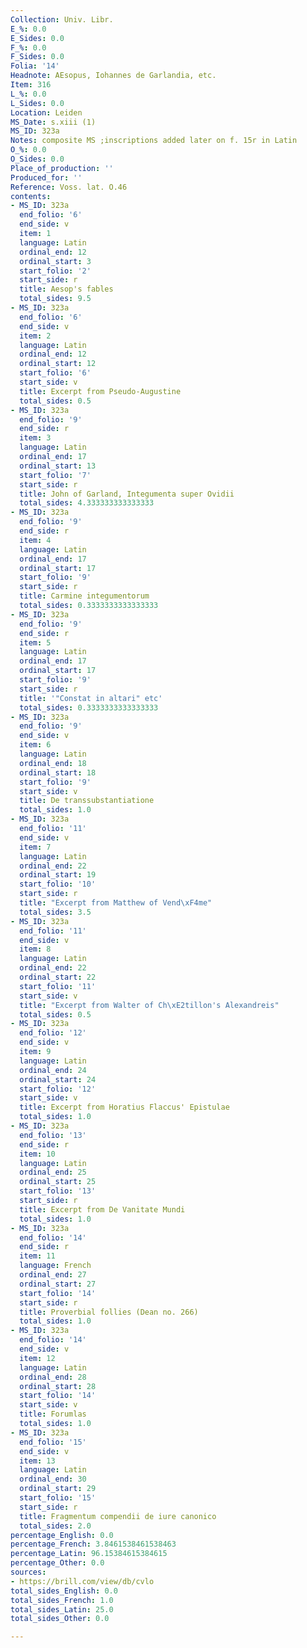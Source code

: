 ```yaml
---
Collection: Univ. Libr.
E_%: 0.0
E_Sides: 0.0
F_%: 0.0
F_Sides: 0.0
Folia: '14'
Headnote: AEsopus, Iohannes de Garlandia, etc.
Item: 316
L_%: 0.0
L_Sides: 0.0
Location: Leiden
MS_Date: s.xiii (1)
MS_ID: 323a
Notes: composite MS ;inscriptions added later on f. 15r in Latin
O_%: 0.0
O_Sides: 0.0
Place_of_production: ''
Produced_for: ''
Reference: Voss. lat. O.46
contents:
- MS_ID: 323a
  end_folio: '6'
  end_side: v
  item: 1
  language: Latin
  ordinal_end: 12
  ordinal_start: 3
  start_folio: '2'
  start_side: r
  title: Aesop's fables
  total_sides: 9.5
- MS_ID: 323a
  end_folio: '6'
  end_side: v
  item: 2
  language: Latin
  ordinal_end: 12
  ordinal_start: 12
  start_folio: '6'
  start_side: v
  title: Excerpt from Pseudo-Augustine
  total_sides: 0.5
- MS_ID: 323a
  end_folio: '9'
  end_side: r
  item: 3
  language: Latin
  ordinal_end: 17
  ordinal_start: 13
  start_folio: '7'
  start_side: r
  title: John of Garland, Integumenta super Ovidii
  total_sides: 4.333333333333333
- MS_ID: 323a
  end_folio: '9'
  end_side: r
  item: 4
  language: Latin
  ordinal_end: 17
  ordinal_start: 17
  start_folio: '9'
  start_side: r
  title: Carmine integumentorum
  total_sides: 0.3333333333333333
- MS_ID: 323a
  end_folio: '9'
  end_side: r
  item: 5
  language: Latin
  ordinal_end: 17
  ordinal_start: 17
  start_folio: '9'
  start_side: r
  title: '"Constat in altari" etc'
  total_sides: 0.3333333333333333
- MS_ID: 323a
  end_folio: '9'
  end_side: v
  item: 6
  language: Latin
  ordinal_end: 18
  ordinal_start: 18
  start_folio: '9'
  start_side: v
  title: De transsubstantiatione
  total_sides: 1.0
- MS_ID: 323a
  end_folio: '11'
  end_side: v
  item: 7
  language: Latin
  ordinal_end: 22
  ordinal_start: 19
  start_folio: '10'
  start_side: r
  title: "Excerpt from Matthew of Vend\xF4me"
  total_sides: 3.5
- MS_ID: 323a
  end_folio: '11'
  end_side: v
  item: 8
  language: Latin
  ordinal_end: 22
  ordinal_start: 22
  start_folio: '11'
  start_side: v
  title: "Excerpt from Walter of Ch\xE2tillon's Alexandreis"
  total_sides: 0.5
- MS_ID: 323a
  end_folio: '12'
  end_side: v
  item: 9
  language: Latin
  ordinal_end: 24
  ordinal_start: 24
  start_folio: '12'
  start_side: v
  title: Excerpt from Horatius Flaccus' Epistulae
  total_sides: 1.0
- MS_ID: 323a
  end_folio: '13'
  end_side: r
  item: 10
  language: Latin
  ordinal_end: 25
  ordinal_start: 25
  start_folio: '13'
  start_side: r
  title: Excerpt from De Vanitate Mundi
  total_sides: 1.0
- MS_ID: 323a
  end_folio: '14'
  end_side: r
  item: 11
  language: French
  ordinal_end: 27
  ordinal_start: 27
  start_folio: '14'
  start_side: r
  title: Proverbial follies (Dean no. 266)
  total_sides: 1.0
- MS_ID: 323a
  end_folio: '14'
  end_side: v
  item: 12
  language: Latin
  ordinal_end: 28
  ordinal_start: 28
  start_folio: '14'
  start_side: v
  title: Forumlas
  total_sides: 1.0
- MS_ID: 323a
  end_folio: '15'
  end_side: v
  item: 13
  language: Latin
  ordinal_end: 30
  ordinal_start: 29
  start_folio: '15'
  start_side: r
  title: Fragmentum compendii de iure canonico
  total_sides: 2.0
percentage_English: 0.0
percentage_French: 3.8461538461538463
percentage_Latin: 96.15384615384615
percentage_Other: 0.0
sources:
- https://brill.com/view/db/cvlo
total_sides_English: 0.0
total_sides_French: 1.0
total_sides_Latin: 25.0
total_sides_Other: 0.0

---
```

